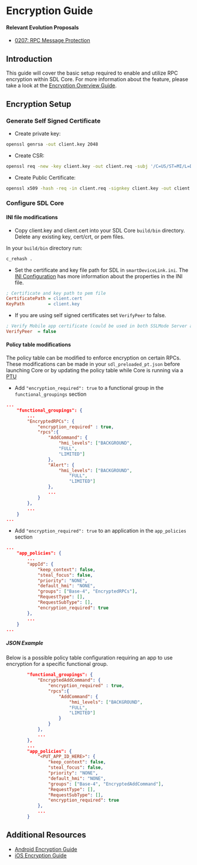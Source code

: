 # Encryption Guide

#### Relevant Evolution Proposals
- [0207: RPC Message Protection](https://github.com/smartdevicelink/sdl_evolution/blob/master/proposals/0207-rpc-message-protection.md)

## Introduction

This guide will cover the basic setup required to enable and utilize RPC encryption within SDL Core. For more information about the feature, please take a look at the [Encryption Overview Guide](https://smartdevicelink.com/en/guides/sdl-overview-guides/encryption-guide).

## Encryption Setup

### Generate Self Signed Certificate

- Create private key:
```bash
openssl genrsa -out client.key 2048
```

- Create CSR:
```bash
openssl req -new -key client.key -out client.req -subj '/C=US/ST=MI/L=Detroit/O=SDL/OU=HeadUnit/CN=client/emailAddress=sample@sdl.com'
```

- Create Public Certificate:
```bash
openssl x509 -hash -req -in client.req -signkey client.key -out client.cert -days 10000
```

### Configure SDL Core

#### INI file modifications

- Copy client.key and client.cert into your SDL Core `build/bin` directory. Delete any existing key, cert/crt, or pem files.

In your `build/bin` directory run:
```bash
c_rehash .
```

- Set the certificate and key file path for SDL in `smartDeviceLink.ini`. The [INI Configuration](https://smartdevicelink.com/en/guides/core/getting-started/ini-configuration/) has more information about the properties in the INI file.

```ini
; Certificate and key path to pem file
CertificatePath = client.cert
KeyPath         = client.key
```

- If you are using self signed certificates set `VerifyPeer` to false.
```ini
; Verify Mobile app certificate (could be used in both SSLMode Server and Client)
VerifyPeer  = false
```

#### Policy table modifications

The policy table can be modified to enforce encryption on certain RPCs. These modifications can be made in your `sdl_preloaded_pt.json` before launching Core or by updating the policy table while Core is running via a [PTU](https://smartdevicelink.com/en/guides/sdl-overview-guides/policies/overview/#policy-table-updates)

- Add `"encryption_required": true` to a functional group in the `functional_groupings` section

```json
...
    "functional_groupings": {
        ...
        "EncryptedRPCs": {
            "encryption_required" : true,
            "rpcs":{
                "AddCommand": {
                    "hmi_levels": ["BACKGROUND",
                    "FULL",
                    "LIMITED"]
                },
                "Alert": {
                    "hmi_levels": ["BACKGROUND", 
                        "FULL", 
                        "LIMITED"]
                },
                ...
            }
        },
        ...
    }
...
``` 

- Add `"encryption_required": true` to an application in the `app_policies` section

```json
...
    "app_policies": {
        ...
        "appId": {
            "keep_context": false,
            "steal_focus": false,
            "priority": "NONE",
            "default_hmi": "NONE",
            "groups": ["Base-4", "EncryptedRPCs"],
            "RequestType": [],
            "RequestSubType": [],
            "encryption_required": true
        },
        ...
    }
...
```

##### JSON Example

Below is a possible policy table configuration requiring an app to use encryption for a specific functional group.

```json
        "functional_groupings": {
            "EncryptedAddCommand": {
                "encryption_required" : true,
                "rpcs":{
                    "AddCommand": {
                        "hmi_levels": ["BACKGROUND",
                        "FULL",
                        "LIMITED"]
                    }
                }
            },
            ...
        },
        ...
        "app_policies": {
            "<PUT_APP_ID_HERE>": {
                "keep_context": false,
                "steal_focus": false,
                "priority": "NONE",
                "default_hmi": "NONE",
                "groups": ["Base-4", "EncryptedAddCommand"],
                "RequestType": [],
                "RequestSubType": [],
                "encryption_required": true
            },
            ...
        }
```

## Additional Resources

- [Android Encryption Guide](https://smartdevicelink.com/en/guides/android/other-sdl-features/encryption/)
- [iOS Encryption Guide](https://smartdevicelink.com/en/guides/ios/other-sdl-features/encryption/)
